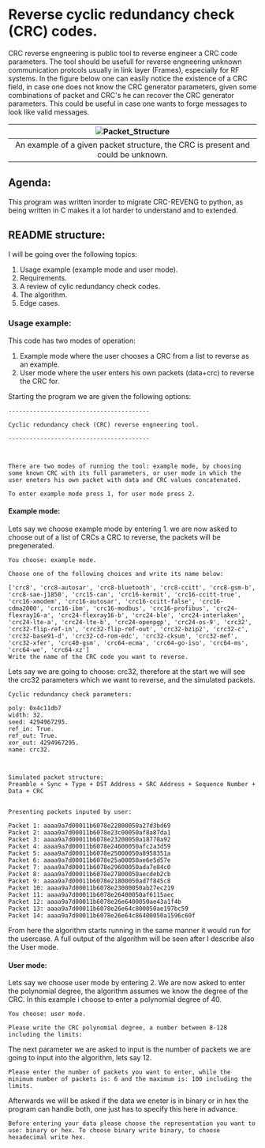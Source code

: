 # Reverse cyclic redundancy check (CRC) codes.

CRC reverse engneering is public tool to reverse engineer a CRC code parameters. The tool should be usefull for reverse engneering unknown communication protcols usually in link layer (Frames), especially for RF systems. In the figure below one can easily notice the existence of a CRC field, in case one does not know the CRC generator parameters, given some combinations of packet and CRC's he can recover the CRC generator parameters. This could be useful in case one wants to forge messages to look like valid messages.


<div align="center">

| ![Packet_Structure](https://user-images.githubusercontent.com/60748408/167182684-ff3d94b4-44ef-43c5-b20f-588950d53eb5.png ) |
|:---:|
| An example of a given packet structure, the CRC is present and could be unknown. |
</div>

## Agenda:

This program was written inorder to migrate CRC-REVENG to python, as being written in C makes it a lot harder to understand and to extended.


## README structure:

I will be going over the following topics:

1. Usage example (example mode and user mode).
2. Requirements.
3. A review of cylic redundancy check codes.
4. The algorithm.
5. Edge cases.

### Usage example:

This code has two modes of operation: 
1. Example mode where the user chooses a CRC from a list to reverse as an example.
2. User mode where the user enters his own packets (data+crc) to reverse the CRC for. 

Starting the program we are given the following options:

```
----------------------------------------

Cyclic redundancy check (CRC) reverse engneering tool.

----------------------------------------



There are two modes of running the tool: example mode, by choosing some known CRC with its full parameters, or user mode in which the user eneters his own packet with data and CRC values concatenated.

To enter example mode press 1, for user mode press 2.
```

#### Example mode:

Lets say we choose example mode by entering 1. we are now asked to choose out of a list of CRCs a CRC to reverse, the packets will be pregenerated.

```
You choose: example mode.

Choose one of the following choices and write its name below:

['crc8', 'crc8-autosar', 'crc8-bluetooth', 'crc8-ccitt', 'crc8-gsm-b', 'crc8-sae-j1850', 'crc15-can', 'crc16-kermit', 'crc16-ccitt-true', 'crc16-xmodem', 'crc16-autosar', 'crc16-ccitt-false', 'crc16-cdma2000', 'crc16-ibm', 'crc16-modbus', 'crc16-profibus', 'crc24-flexray16-a', 'crc24-flexray16-b', 'crc24-ble', 'crc24-interlaken', 'crc24-lte-a', 'crc24-lte-b', 'crc24-openpgp', 'crc24-os-9', 'crc32', 'crc32-flip-ref-in', 'crc32-flip-ref-out', 'crc32-bzip2', 'crc32-c', 'crc32-base91-d', 'crc32-cd-rom-edc', 'crc32-cksum', 'crc32-mef', 'crc32-xfer', 'crc40-gsm', 'crc64-ecma', 'crc64-go-iso', 'crc64-ms', 'crc64-we', 'crc64-xz']
Write the name of the CRC code you want to reverse.
```

Lets say we are going to choose: crc32, therefore at the start we will see the crc32 parameters which we want to reverse, and the simulated packets.

```
Cyclic redundancy check parameters:

poly: 0x4c11db7
width: 32.
seed: 4294967295.
ref_in: True.
ref_out: True.
xor_out: 4294967295.
name: crc32.



Simulated packet structure:
Preamble + Sync + Type + DST Address + SRC Address + Sequence Number + Data + CRC


Presenting packets inputed by user:

Packet 1: aaaa9a7d00011b6078e22800050a27d3bd69
Packet 2: aaaa9a7d00011b6078e23c00050af8a87da1
Packet 3: aaaa9a7d00011b6078e23200050a18770a92
Packet 4: aaaa9a7d00011b6078e24600050afc2a3d59
Packet 5: aaaa9a7d00011b6078e25000050a8958351a
Packet 6: aaaa9a7d00011b6078e25a00050ae6e5d57e
Packet 7: aaaa9a7d00011b6078e29600050ada7e84c0
Packet 8: aaaa9a7d00011b6078e27800050aecdeb2cb
Packet 9: aaaa9a7d00011b6078e21800050ad7f845c8
Packet 10: aaaa9a7d00011b6078e23000050ab27ec219
Packet 11: aaaa9a7d00011b6078e26400050af6115aec
Packet 12: aaaa9a7d00011b6078e26e6400050ae43a1f4b
Packet 13: aaaa9a7d00011b6078e26e64c800050ae197bc59
Packet 14: aaaa9a7d00011b6078e26e64c86400050a1596c60f
```

From here the algorithm starts running in the same manner it would run for the usercase. A full output of the algorithm will be seen after I describe also the User mode.

#### User mode:

Lets say we choose user mode by entering 2. We are now asked to enter the polynomial degree, the algorithm assumes we know the degree of the CRC. In this example i choose to enter a polynomial degree of 40.

```
You choose: user mode.

Please write the CRC polynomial degree, a number between 8-128 including the limits:
```

The next parameter we are asked to input is the number of packets we are going to input into the algorithm, lets say 12.

```
Please enter the number of packets you want to enter, while the minimum number of packets is: 6 and the maximum is: 100 including the limits.
```

Afterwards we will be asked if the data we eneter is in binary or in hex the program can handle both, one just has to specify this here in advance.

```
Before entering your data please choose the representation you want to use: binary or hex. To choose binary write binary, to choose hexadecimal write hex.
```
